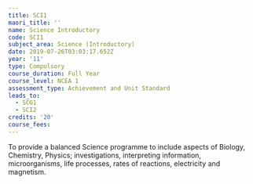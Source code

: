 ```yaml
---
title: SCI1
maori_title: ''
name: Science Introductory
code: SCI1
subject_area: Science (Introductory)
date: 2019-07-26T03:03:17.652Z
year: '11'
type: Compulsory
course_duration: Full Year
course_level: NCEA 1
assessment_type: Achievement and Unit Standard
leads_to:
  - SCG1
  - SCI2
credits: '20'
course_fees: 
---
```

To provide a balanced Science programme to include aspects of Biology, Chemistry, Physics; investigations, interpreting information, microorganisms, life processes, rates of reactions, electricity and magnetism.
